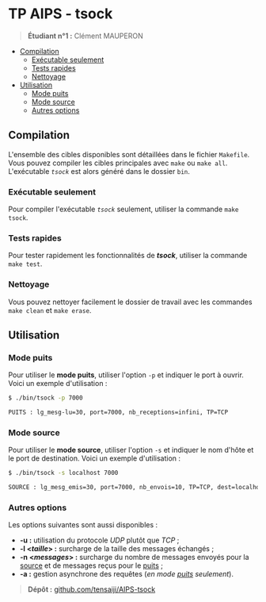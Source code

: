 # TP AIPS - __tsock__

> __Étudiant n°1 :__ Clément MAUPERON

- [Compilation](#compilation)
  - [Exécutable seulement](#exécutable-seulement)
  - [Tests rapides](#tests-rapides)
  - [Nettoyage](#nettoyage)
- [Utilisation](#utilisation)
  - [Mode puits](#mode-puits)
  - [Mode source](#mode-source)
  - [Autres options](#autres-options)

## Compilation

L'ensemble des cibles disponibles sont détaillées dans le fichier `Makefile`. Vous pouvez compiler les cibles principales avec `make` ou `make all`. L'exécutable _`tsock`_ est alors généré dans le dossier `bin`.

### Exécutable seulement

Pour compiler l'exécutable _`tsock`_ seulement, utiliser la commande `make tsock`.

### Tests rapides

Pour tester rapidement les fonctionnalités de ___tsock___, utiliser la commande `make test`.

### Nettoyage

Vous pouvez nettoyer facilement le dossier de travail avec les commandes `make clean` et `make erase`.

## Utilisation

### Mode puits

Pour utiliser le __mode puits__, utiliser l'option `-p` et indiquer le port à ouvrir. Voici un exemple d'utilisation :

```bash
$ ./bin/tsock -p 7000

PUITS : lg_mesg-lu=30, port=7000, nb_receptions=infini, TP=TCP
```

### Mode source

Pour utiliser le __mode source__, utiliser l'option `-s` et indiquer le nom d'hôte et le port de destination. Voici un exemple d'utilisation :

```bash
$ ./bin/tsock -s localhost 7000

SOURCE : lg_mesg_emis=30, port=7000, nb_envois=10, TP=TCP, dest=localhost
```

### Autres options

Les options suivantes sont aussi disponibles :

- __-u :__ utilisation du protocole _UDP_ plutôt que _TCP_ ;
- __-l \<_taille_\> :__ surcharge de la taille des messages échangés ;
- __-n \<_messages_\> :__ surcharge du nombre de messages envoyés pour la [source](#mode-source) et de messages reçus pour le [puits](#mode-puits) ;
- __-a :__ gestion asynchrone des requêtes (_en mode [puits](#mode-puits) seulement_).

> __Dépôt :__ [github.com/tensaiji/AIPS-tsock](https://github.com/tensaiji/AIPS-tsock/)
